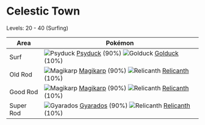 # Celestic Town
Levels: 20 - 40 (Surfing)

Area       | Pokémon
---        | ---
Surf       | ![][054]  [Psyduck] (90%) ![][055]  [Golduck] (10%)
Old Rod    | ![][129]  [Magikarp] (90%) ![][369]  [Relicanth] (10%)
Good Rod   | ![][129]  [Magikarp] (90%) ![][369]  [Relicanth] (10%)
Super Rod  | ![][130]  [Gyarados] (90%) ![][369]  [Relicanth] (10%)


[054]: https://raw.githubusercontent.com/PokeAPI/sprites/master/sprites/pokemon/54.png "Psyduck"
[055]: https://raw.githubusercontent.com/PokeAPI/sprites/master/sprites/pokemon/55.png "Golduck"
[129]: https://raw.githubusercontent.com/PokeAPI/sprites/master/sprites/pokemon/129.png "Magikarp"
[130]: https://raw.githubusercontent.com/PokeAPI/sprites/master/sprites/pokemon/130.png "Gyarados"
[369]: https://raw.githubusercontent.com/PokeAPI/sprites/master/sprites/pokemon/369.png "Relicanth"
[Psyduck]: pokemon_changes/054/
[Golduck]: pokemon_changes/055/
[Magikarp]: pokemon_changes/129/
[Gyarados]: pokemon_changes/130/
[Relicanth]: pokemon_changes/369/
